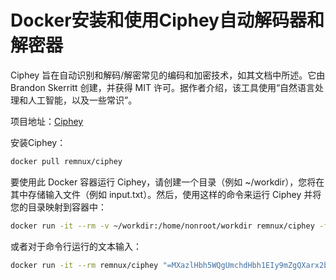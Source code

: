 # Docker安装和使用Ciphey自动解码器和解密器

Ciphey 旨在自动识别和解码/解密常见的编码和加密技术，如其文档中所述。它由 Brandon Skerritt 创建，并获得 MIT 许可。据作者介绍，该工具使用“自然语言处理和人工智能，以及一些常识”。

项目地址：[Ciphey](https://github.com/Ciphey/Ciphey)

安装Ciphey：

```bash
docker pull remnux/ciphey
```

要使用此 Docker 容器运行 Ciphey，请创建一个目录（例如 ~/workdir），您将在其中存储输入文件（例如 input.txt）。然后，使用这样的命令来运行 Ciphey 并将您的目录映射到容器中：

```bash
docker run -it --rm -v ~/workdir:/home/nonroot/workdir remnux/ciphey -f input.txt 
```

或者对于命令行运行的文本输入：

```bash
docker run -it --rm remnux/ciphey "=MXazlHbh5WQgUmchdHbh1EIy9mZgQXarx2bvRFI4VnbpxEIBBiO4VnbNVkU"
```

